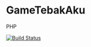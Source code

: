 # GameTebakAku
PHP

[![Build Status](https://travis-ci.org/adiputrasinaga/GameTebakAku.svg?branch=master)](https://travis-ci.org/adiputrasinaga/GameTebakAku)

